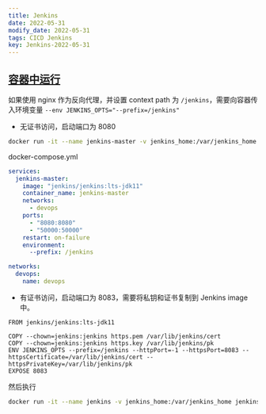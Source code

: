 ```yaml
---
title: Jenkins
date: 2022-05-31
modify_date: 2022-05-31
tags: CICD Jenkins
key: Jenkins-2022-05-31
---
```


## [容器中运行](https://github.com/jenkinsci/docker)

如果使用 nginx 作为反向代理，并设置 context path 为 `/jenkins`，需要向容器传入环境变量 `--env JENKINS_OPTS="--prefix=/jenkins"`

- 无证书访问，启动端口为 8080

```bash
docker run -it --name jenkins-master -v jenkins_home:/var/jenkins_home -p 8080:8080 -p 50000:50000 --restart=on-failure -e JENKINS_OPTS="--prefix=/jenkins" jenkins/jenkins:latest
```

docker-compose.yml

```yml
services:
  jenkins-master:
    image: "jenkins/jenkins:lts-jdk11"
    container_name: jenkins-master
    networks:
      - devops
    ports:
      - "8080:8080"
      - "50000:50000"
    restart: on-failure
    environment:
      --prefix: /jenkins

networks:
  devops:
    name: devops
```

- 有证书访问，启动端口为 8083，需要将私钥和证书复制到 Jenkins image 中。

```text
FROM jenkins/jenkins:lts-jdk11

COPY --chown=jenkins:jenkins https.pem /var/lib/jenkins/cert
COPY --chown=jenkins:jenkins https.key /var/lib/jenkins/pk
ENV JENKINS_OPTS --prefix=/jenkins --httpPort=-1 --httpsPort=8083 --httpsCertificate=/var/lib/jenkins/cert --httpsPrivateKey=/var/lib/jenkins/pk
EXPOSE 8083
```

然后执行

```bash
docker run -it --name jenkins -v jenkins_home:/var/jenkins_home jenkins -p 8083:8083 -p 50000:50000 --restart=on-failure jenkins/jenkins:latest
```

<!--more-->
